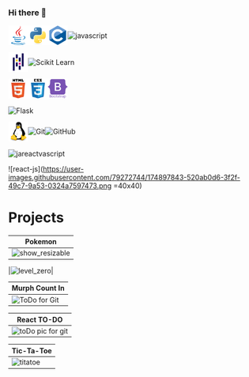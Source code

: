 ### Hi there 👋


<img align="center" src="https://raw.githubusercontent.com/devicons/devicon/master/icons/java/java-original.svg" alt="Java" height="40" width="40" /><img align="center" src="https://raw.githubusercontent.com/devicons/devicon/master/icons/python/python-original.svg" alt="Python" height="40" width="40" /><img align="center" src="https://raw.githubusercontent.com/devicons/devicon/master/icons/c/c-original.svg" alt="C" height="40" width="40" /><img align="center" src="https://cdn.jsdelivr.net/gh/devicons/devicon/icons/javascript/javascript-original.svg" alt="javascript" height="40" width="40"/>

<img align="center" src="https://raw.githubusercontent.com/devicons/devicon/2ae2a900d2f041da66e950e4d48052658d850630/icons/pandas/pandas-original.svg" alt="Pandas" height="40" width="40" /><img align="center" src="https://upload.wikimedia.org/wikipedia/commons/0/05/Scikit_learn_logo_small.svg" alt="Scikit Learn" height="40" width="40" />

<img align="center" src="https://raw.githubusercontent.com/devicons/devicon/master/icons/html5/html5-original-wordmark.svg" alt="Html5" height="40" width="40" /><img align="center" src="https://raw.githubusercontent.com/devicons/devicon/master/icons/css3/css3-original-wordmark.svg" alt="Css3" height="40" width="40" /><img align="center" src="https://raw.githubusercontent.com/devicons/devicon/master/icons/bootstrap/bootstrap-plain-wordmark.svg" alt="Bootstrap" height="40" width="40" />

<img align="center" src="https://www.vectorlogo.zone/logos/pocoo_flask/pocoo_flask-icon.svg" alt="Flask" height="40" width="40" />

<img align="center" src="https://raw.githubusercontent.com/devicons/devicon/master/icons/linux/linux-original.svg" alt="Linux" height="40" width="40" /><img align="center" src="https://www.vectorlogo.zone/logos/git-scm/git-scm-icon.svg" alt="Git" height="40" width="40" /><img  align="center" src="https://cdn.jsdelivr.net/gh/devicons/devicon/icons/github/github-original-wordmark.svg" alt="GitHub" height="40" width="40" />


<img align="center" src="https://cdn.jsdelivr.net/gh/devicons/devicon/icons/react/react-original-wordmark.svg" alt="jareactvascript" height="40" width="40"/>

![react-js](https://user-images.githubusercontent.com/79272744/174897843-520ab0d6-3f2f-49c7-9a53-0324a7597473.png =40x40)







# Projects
|          Pokemon              | 
| --------------------------------|
|![show_resizable](https://user-images.githubusercontent.com/79272744/148693960-ae414fe3-cbf5-4358-a849-9026f513087a.gif)|

|![level_zero](https://user-images.githubusercontent.com/79272744/148693992-58948b5e-7f5d-46b3-8e5a-69e02574b2dd.gif)|


|          Murph Count In                 | 
| --------------------------------|
|![ToDo for Git](https://user-images.githubusercontent.com/79272744/174811972-387ae3fe-388b-42f7-8e29-d1e4ba371300.gif)|





|         React TO-DO                | 
| --------------------------------|
|<img width="953" alt="‏‏toDo pic for git" src="https://user-images.githubusercontent.com/79272744/174808029-f33f2a73-f6b2-454b-b432-7ba6cbc17e8f.PNG">|



|          Tic-Ta-Toe                | 
| --------------------------------|
|![titatoe](https://user-images.githubusercontent.com/79272744/168284200-1404c16e-9b7e-4058-89e3-7bf712817fd6.gif)|

